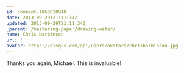 ```yaml
---
id: comment-1063820948
date: 2013-09-29T21:11:34Z
updated: 2013-09-29T21:11:34Z
_parent: /mastering-paper/drawing-water/
name: Chris Harbinson
url: ''
avatar: https://disqus.com/api/users/avatars/chrisharbinson.jpg
---
```


Thanks you again, Michael. This is invaluable!
